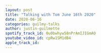 ```yaml
---
layout: post
title: "Talking with Tom June 16th 2020"
date: 2020-06-16
categories: guilmy-talks
author: justin-guilmette
spotify_track_id: 0u0bwhyw58nPrAmIJIGmAO
youtube_video_id: cpRw1SM1dB4
apple_track_id: 
---
```

